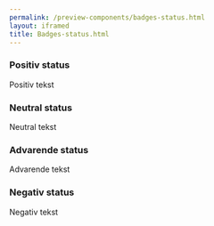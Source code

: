```yaml
--- 
permalink: /preview-components/badges-status.html
layout: iframed 
title: Badges-status.html
---
```

<div class="container pb-5">
    <h3 class="h5">Positiv status</h3>
    <label class="badge badge-small badge-success">Positiv tekst</label>
    <h3 class="h5">Neutral status</h3>
    <label class="badge badge-small badge-info">Neutral tekst</label>
    <h3 class="h5">Advarende status</h3>
    <label class="badge badge-small badge-warning">Advarende tekst</label>
    <h3 class="h5">Negativ status</h3>
    <label class="badge badge-small badge-error">Negativ tekst</label>
</div>